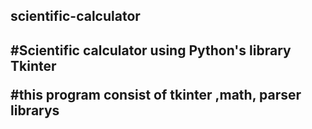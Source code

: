 <H2> scientific-calculator<H2>

#Scientific calculator using Python's library Tkinter
  
#this program consist of tkinter ,math, parser librarys


